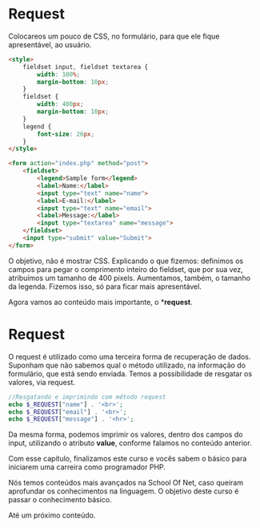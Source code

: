 # Request

Colocareos um pouco de CSS, no formulário, para que ele fique apresentável, ao usuário.

```html
<style>
    fieldset input, fieldset textarea {
        width: 100%;
        margin-bottom: 10px;
    }
    fieldset {
        width: 400px;
        margin-bottom: 10px;
    }
    legend {
        font-size: 26px;
    }
</style>

<form action="index.php" method="post">
    <fieldset>
        <legend>Sample form</legend>
        <label>Name:</label>
        <input type="text" name="name">
        <label>E-mail:</label>
        <input type="text" name="email">
        <label>Message:</label>
        <input type="textarea" name="message">
    </fieldset>
    <input type="submit" value="Submit">
</form>
```

O objetivo, não é mostrar CSS. Explicando o que fizemos: definimos os campos para pegar o comprimento inteiro do fieldset, que por sua vez, atribuímos um tamanho de 400 pixels. Aumentamos, também, o tamanho da legenda. 
Fizemos isso, só para ficar mais apresentável.

Agora vamos ao conteúdo mais importante, o ***request**.

# Request

O request é utilizado como uma terceira forma de recuperação de dados. Suponham que não sabemos qual o método utilizado, na informação do formulário, que está sendo enviada. Temos a possibilidade de resgatar os valores, via request.

```php
//Resgatando e imprimindo com método request
echo $_REQUEST["name"] . '<br>';
echo $_REQUEST["email"] . '<br>';
echo $_REQUEST["message"] . '<hr>';
```

Da mesma forma, podemos imprimir os valores, dentro dos campos do input, utilizando o atributo **value**, conforme falamos no conteúdo anterior.

Com esse capítulo, finalizamos este curso e vocês sabem o básico para iniciarem uma carreira como programador PHP.

Nós temos conteúdos mais avançados na School Of Net, caso queiram aprofundar os conhecimentos na linguagem. O objetivo deste curso é passar o conhecimento básico.


Até um próximo conteúdo.
